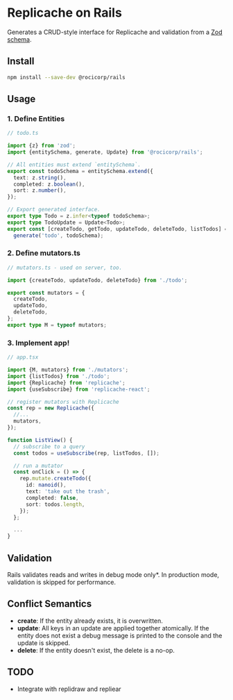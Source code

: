 # Replicache on Rails

Generates a CRUD-style interface for Replicache and validation from a [Zod schema](https://github.com/colinhacks/zod).

## Install

```bash
npm install --save-dev @rocicorp/rails
```

## Usage

### 1. Define Entities

```ts
// todo.ts

import {z} from 'zod';
import {entitySchema, generate, Update} from '@rocicorp/rails';

// All entities must extend `entitySchema`.
export const todoSchema = entitySchema.extend({
  text: z.string(),
  completed: z.boolean(),
  sort: z.number(),
});

// Export generated interface.
export type Todo = z.infer<typeof todoSchema>;
export type TodoUpdate = Update<Todo>;
export const [createTodo, getTodo, updateTodo, deleteTodo, listTodos] =
  generate('todo', todoSchema);
```

### 2. Define mutators.ts

```ts
// mutators.ts - used on server, too.

import {createTodo, updateTodo, deleteTodo} from './todo';

export const mutators = {
  createTodo,
  updateTodo,
  deleteTodo,
};
export type M = typeof mutators;
```

### 3. Implement app!

```ts
// app.tsx

import {M, mutators} from './mutators';
import {listTodos} from './todo';
import {Replicache} from 'replicache';
import {useSubscribe} from 'replicache-react';

// register mutators with Replicache
const rep = new Replicache({
  //...
  mutators,
});

function ListView() {
  // subscribe to a query
  const todos = useSubscribe(rep, listTodos, []);

  // run a mutator
  const onClick = () => {
    rep.mutate.createTodo({
      id: nanoid(),
      text: 'take out the trash',
      completed: false,
      sort: todos.length,
    });
  };

  ...
}
```

## Validation

Rails validates reads and writes in debug mode only\*. In production mode, validation is skipped for performance.

## Conflict Semantics

- **create**: If the entity already exists, it is overwritten.
- **update**: All keys in an update are applied together atomically. If the entity does not exist a debug message is printed to the console and the update is skipped.
- **delete**: If the entity doesn't exist, the delete is a no-op.

## TODO

- Integrate with replidraw and repliear

